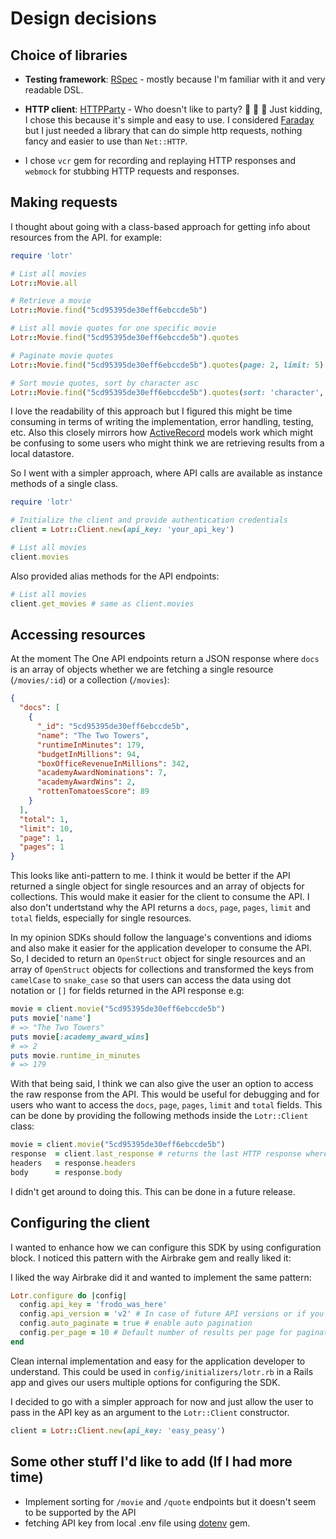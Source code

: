 # Design decisions

## Choice of libraries

- **Testing framework**: [RSpec](https://rspec.info/) - mostly because I'm familiar with it and very readable DSL.

- **HTTP client**: [HTTPParty](https://github.com/jnunemaker/httparty) - Who doesn't like to party? :tada: :tada: :tada: Just kidding, I chose this because it's simple and easy to use. I considered [Faraday](https://lostisland.github.io/faraday/) but I just needed a library that can do simple http requests, nothing fancy and easier to use than `Net::HTTP`.

- I chose `vcr` gem for recording and replaying HTTP responses and `webmock` for stubbing HTTP requests and responses.

## Making requests

I thought about going with a class-based approach for getting info about resources from the API. for example:

```ruby
require 'lotr'

# List all movies
Lotr::Movie.all

# Retrieve a movie
Lotr::Movie.find("5cd95395de30eff6ebccde5b")

# List all movie quotes for one specific movie
Lotr::Movie.find("5cd95395de30eff6ebccde5b").quotes

# Paginate movie quotes
Lotr::Movie.find("5cd95395de30eff6ebccde5b").quotes(page: 2, limit: 5)

# Sort movie quotes, sort by character asc
Lotr::Movie.find("5cd95395de30eff6ebccde5b").quotes(sort: 'character', order: 'asc')

```

I love the readability of this approach but I figured this might be time consuming in terms of writing the implementation, error handling, testing, etc. Also this closely mirrors how [ActiveRecord](https://guides.rubyonrails.org/active_record_basics.html#read) models work which might be confusing to some users who might think we are retrieving results from a local datastore.

So I went with a simpler approach, where API calls are available as instance methods of a single class.

```ruby
require 'lotr'

# Initialize the client and provide authentication credentials
client = Lotr::Client.new(api_key: 'your_api_key')

# List all movies
client.movies
```

Also provided alias methods for the API endpoints:

```ruby
# List all movies
client.get_movies # same as client.movies
```

## Accessing resources

At the moment The One API endpoints return a JSON response where `docs` is an array of objects whether we are fetching a single resource (`/movies/:id`) or a collection (`/movies`):

```json
{
  "docs": [
    {
      "_id": "5cd95395de30eff6ebccde5b",
      "name": "The Two Towers",
      "runtimeInMinutes": 179,
      "budgetInMillions": 94,
      "boxOfficeRevenueInMillions": 342,
      "academyAwardNominations": 7,
      "academyAwardWins": 2,
      "rottenTomatoesScore": 89
    }
  ],
  "total": 1,
  "limit": 10,
  "page": 1,
  "pages": 1
}
```

This looks like anti-pattern to me. I think it would be better if the API returned a single object for single resources and an array of objects for collections. This would make it easier for the client to consume the API. I also don't undertstand why the API returns a `docs`, `page`, `pages`, `limit` and `total` fields, especially for single resources.

In my opinion SDKs should follow the language's conventions and idioms and also make it easier for the application developer to consume the API. So, I decided to return an `OpenStruct` object for single resources and an array of `OpenStruct` objects for collections and transformed the keys from `camelCase` to `snake_case` so that users can access the data using dot notation or `[]` for fields returned in the API response e.g:

```ruby
movie = client.movie("5cd95395de30eff6ebccde5b")
puts movie['name']
# => "The Two Towers"
puts movie[:academy_award_wins]
# => 2
puts movie.runtime_in_minutes
# => 179
```

With that being said, I think we can also give the user an option to access the raw response from the API. This would be useful for debugging and for users who want to access the `docs`, `page`, `pages`, `limit` and `total` fields. This can be done by providing the following methods inside the `Lotr::Client` class:

```ruby
movie = client.movie("5cd95395de30eff6ebccde5b")
response  = client.last_response # returns the last HTTP response where the movie was being fetched
headers   = response.headers
body      = response.body
```

I didn't get around to doing this. This can be done in a future release.

## Configuring the client

I wanted to enhance how we can configure this SDK by using configuration block. I noticed this pattern with the Airbrake gem and really liked it:

I liked the way Airbrake did it and wanted to implement the same pattern:

```ruby
Lotr.configure do |config|
  config.api_key = 'frodo_was_here'
  config.api_version = 'v2' # In case of future API versions or if you want to use v1
  config.auto_paginate = true # enable auto pagination
  config.per_page = 10 # Default number of results per page for paginated endpoints
end
```

Clean internal implementation and easy for the application developer to understand. This could be used in `config/initializers/lotr.rb` in a Rails app and gives our users multiple options for configuring the SDK.

I decided to go with a simpler approach for now and just allow the user to pass in the API key as an argument to the `Lotr::Client` constructor.

```ruby
client = Lotr::Client.new(api_key: 'easy_peasy')
```

## Some other stuff I'd like to add (If I had more time)

- Implement sorting for `/movie` and `/quote` endpoints but it doesn't seem to be supported by the API
- fetching API key from local .env file using [dotenv](https://github.com/bkeepers/dotenv) gem.
